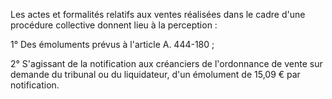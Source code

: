 Les actes et formalités relatifs aux ventes réalisées dans le cadre d'une procédure collective donnent lieu à la perception :

1° Des émoluments prévus à l'article A. 444-180 ;

2° S'agissant de la notification aux créanciers de l'ordonnance de vente sur demande du tribunal ou du liquidateur, d'un émolument de 15,09 € par notification.

